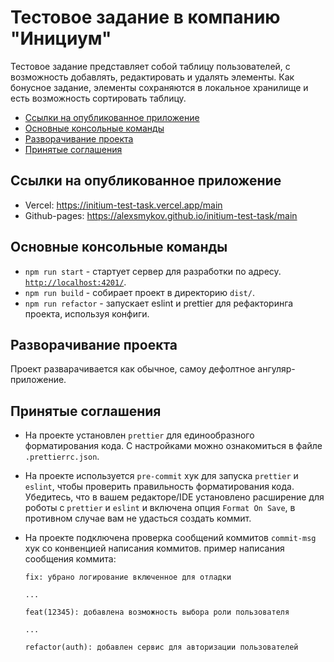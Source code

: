 # Тестовое задание в компанию "Инициум"

Тестовое задание представляет собой таблицу пользователей, с возможность добавлять, редактировать и удалять элементы.
Как бонусное задание, элементы сохраняются в локальное хранилище и есть возможность сортировать таблицу.

- [Ссылки на опубликованное приложение](#ссылки-на-опубликованное-приложение)
- [Основные консольные команды](#основные-консольные-команды)
- [Разворачивание проекта](#разворачивание-проекта)
- [Принятые соглашения](#принятые-соглашения)

## Ссылки на опубликованное приложение

- Vercel: https://initium-test-task.vercel.app/main
- Github-pages: https://alexsmykov.github.io/initium-test-task/main

## Основные консольные команды

- `npm run start` - стартует сервер для разработки по адресу. [`http://localhost:4201/`](http://localhost:4201/).
- `npm run build` - собирает проект в директорию `dist/`.
- `npm run refactor` - запускает eslint и prettier для рефакторинга проекта, используя конфиги.

## Разворачивание проекта

Проект разварачивается как обычное, самоу дефолтное ангуляр-приложение.

## Принятые соглашения

- На проекте установлен `prettier` для единообразного форматирования кода. С настройками можно ознакомиться в файле `.prettierrc.json`.
- На проекте используется `pre-commit` хук для запуска `prettier` и `eslint`, чтобы проверить правильность форматирования кода. Убедитесь,
  что в вашем редакторе/IDE установлено расширение для роботы с `prettier` и `eslint` и включена опция `Format On Save`,
  в противном случае вам не удасться создать коммит.
- На проекте подключена проверка сообщений коммитов `commit-msg` хук со  конвенцией написания коммитов.
  пример написания сообщения коммита:

  ```
  fix: убрано логирование включенное для отладки

  ...

  feat(12345): добавлена возможность выбора роли пользователя

  ...

  refactor(auth): добавлен сервис для авторизации пользователей
  ```
